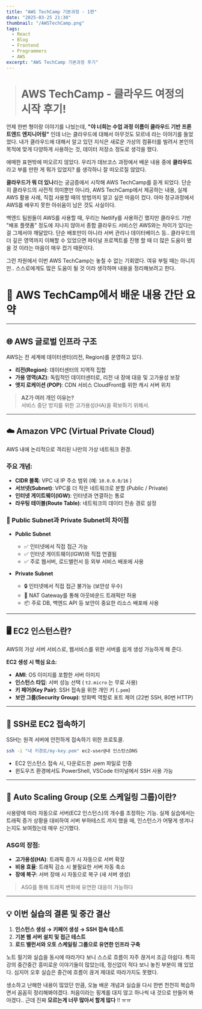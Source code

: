 ```yaml
---
title: "AWS TechCamp 기본과정 - 1편"
date: "2025-03-25 21:30"
thumbnail: "/AWSTechCamp.png"
tags:
  - React
  - Blog
  - Frontend
  - Programmers
  - AWS
excerpt: "AWS TechCamp 기본과정 후기"
---
```


 
> # AWS TechCamp - 클라우드 여정의 시작 후기!

언제 한번 형이랑 이야기를 나눴는데, **"야 너희는 수업 과정 이름이 클라우드 기반 프론트엔드 엔지니어링"** 인데 너는 클라우드에 대해서 아무것도 모르네 라는 이야기를 들었었다. 내가 클라우드에 대해서 알고 있던 지식은 새로운 가상의 컴퓨터를 빌려서 본인의 목적에 맞게 다양하게 사용하는 것, 데이터 저장소 정도로 생각을 했다. 

애매한 표현밖에 떠오르지 않았다. 우리가 데브코스 과정에서 배운 내용 중에 **클라우드**라고 부를 만한 게 뭐가 있었지? 를 생각하니 잘 떠오르질 않았다.

**클라우드가 뭐 더 있나**라는 궁금증에서 시작해 AWS TechCamp를 듣게 되었다. 단순히 클라우드의 사전적 의미뿐만 아니라, AWS TechCamp에서 제공하는 내용, 실제 AWS 활용 사례, 직접 사용할 때의 방법까지 알고 싶은 마음이 컸다. 아마 정규과정에서 AWS를 배우지 못한 아쉬움이 남은 것도 사실이다. 

백엔드 팀원들이 AWS를 사용할 때, 우리는 Netlify를 사용하긴 했지만 클라우드 기반 "배포 플랫폼" 정도에 지나지 않아서 종합 클라우드 서비스인 AWS와는 차이가 있다는걸 그제서야 깨달았다. 단순 배포만이 아니라 서버 관리나 데이터베이스 등.. 클라우드의 더 깊은 영역까지 이해할 수 있었으면 파이널 프로젝트를 진행 할 때 더 많은 도움이 됐을 것 이라는 마음이 매우 컸기 때문이다.

그런 차원에서 이번 AWS TechCamp는 놓칠 수 없는 기회였다. 여유 부릴 때는 아니지만.. 스스로에게도 많은 도움이 될 것 이라 생각하며 내용을 정리해보려고 한다.


# 📌 AWS TechCamp에서 배운 내용 간단 요약

---

## 🌐 AWS 글로벌 인프라 구조

AWS는 전 세계에 데이터센터(리전, Region)를 운영하고 있다.

- **리전(Region)**: 데이터센터의 지역적 집합
- **가용 영역(AZ)**: 독립적인 데이터센터로, 리전 내 장애 대응 및 고가용성 보장
- **엣지 로케이션 (POP)**: CDN 서비스 CloudFront를 위한 캐시 서버 위치

> **AZ가 여러 개인 이유는?**  
> 서비스 중단 방지를 위한 고가용성(HA)을 확보하기 위해서.

---

## ☁️ Amazon VPC (Virtual Private Cloud)

AWS 내에 논리적으로 격리된 나만의 가상 네트워크 환경.

### 주요 개념:

- **CIDR 블록**: VPC 내 IP 주소 범위 (예: `10.0.0.0/16` )
- **서브넷(Subnet)**: VPC를 더 작은 네트워크로 분할 (Public / Private)
- **인터넷 게이트웨이(IGW)**: 인터넷과 연결하는 통로
- **라우팅 테이블(Route Table)**: 네트워크의 데이터 전송 경로 설정



### 🔸 Public Subnet과 Private Subnet의 차이점

- **Public Subnet**
  - ✅ 인터넷에서 직접 접근 가능
  - ✅ 인터넷 게이트웨이(IGW)와 직접 연결됨
  - ✅ 주로 웹서버, 로드밸런서 등 외부 서비스 배포에 사용

- **Private Subnet**
  - 🔒 인터넷에서 직접 접근 불가능 (보안성 우수)
  - 🔄 NAT Gateway를 통해 아웃바운드 트래픽만 허용
  - 📦 주로 DB, 백엔드 API 등 보안이 중요한 리소스 배포에 사용

---

## 🖥️ EC2 인스턴스란?

AWS의 가상 서버 서비스로, 웹서비스를 위한 서버를 쉽게 생성 가능하게 해 준다.

**EC2 생성 시 핵심 요소**:

- **AMI**: OS 이미지를 포함한 서버 이미지
- **인스턴스 타입**: 서버 성능 선택 ( `t2.micro` 는 무료 사용)
- **키 페어(Key Pair)**: SSH 접속을 위한 개인 키 (`.pem`)
- **보안 그룹(Security Group)**: 방화벽 역할로 포트 제어 (22번 SSH, 80번 HTTP)

---

## 🔑 SSH로 EC2 접속하기

SSH는 원격 서버에 안전하게 접속하기 위한 프로토콜.

```bash
ssh -i "내 키경로/my-key.pem" ec2-user@내 인스턴스DNS
```

- EC2 인스턴스 접속 시, 다운로드한 .pem 파일로 인증
- 윈도우즈 환경에서도 PowerShell, VSCode 터미널에서 SSH 사용 가능

---

## 🚀 Auto Scaling Group (오토 스케일링 그룹)이란?

사용량에 따라 자동으로 서버(EC2 인스턴스)의 개수를 조정하는 기능. 
실제 실습에서는 트래픽 증가 상황을 대비하여 서버 부하테스트 까지 했을 때, 인스턴스가 어떻게 생겨나는지도 보여줬는데 매우 신기했다.

### ASG의 장점:

- **고가용성(HA)**: 트래픽 증가 시 자동으로 서버 확장
- **비용 효율**: 트래픽 감소 시 불필요한 서버 자동 축소
- **장애 복구**: 서버 장애 시 자동으로 복구 (새 서버 생성)

> ASG를 통해 트래픽 변화에 유연한 대응이 가능하다

---

## 💡 이번 실습의 결론 및 중간 결산

1. **인스턴스 생성 → 키페어 생성 → SSH 접속 테스트**
2. **기본 웹 서버 설치 및 접근 테스트**
3. **로드 밸런서와 오토 스케일링 그룹으로 유연한 인프라 구축**

노트 필기와 실습을 동시에 따라가다 보니 스스로 흐름이 자주 끊겨서 조금 아쉽다. 특히 강의 중간중간 흥미로운 이야기들이 많았는데, 정신없이 적다 보니 놓친 부분이 꽤 있었다. 심지어 오후 실습은 중간에 흐름이 끊겨 제대로 따라가지도 못했다.

생소하고 난해한 내용이 많았던 만큼, 오늘 배운 개념과 실습을 다시 한번 천천히 복습하면서 꼼꼼히 정리해봐야겠다. 처음이라는 핑계를 대지 않고 하나씩 내 것으로 만들어 봐야겠다..
근데 진짜 **모르는게 너무 많아서 할게 많다** !! ㅠㅠ

